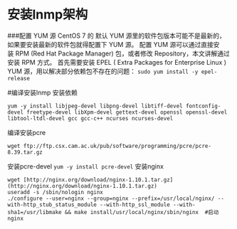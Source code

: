 # 安装lnmp架构
###配置 YUM 源
CentOS 7 的 默认 YUM 源里的软件包版本可能不是最新的，如果要安装最新的软件包就得配置下 YUM 源。
配置 YUM 源可以通过直接安装 RPM (Red Hat Package Manager) 包，或者修改 Repository，本文讲解通过安装 RPM 方式。
首先需要安装 EPEL ( Extra Packages for Enterprise Linux ) YUM 源，用以解决部分依赖包不存在的问题：
`sudo yum install -y epel-release`

#编译安装lnmp
安装依赖
```
yum -y install libjpeg-devel libpng-devel libtiff-devel fontconfig-devel freetype-devel libXpm-devel gettext-devel openssl openssl-devel libtool-ltdl-devel gcc gcc-c++ ncurses ncurses-devel
```
编译安装pcre
```
wget ftp://ftp.csx.cam.ac.uk/pub/software/programming/pcre/pcre-8.39.tar.gz
```
安装pcre-devel
`yum -y install pcre-devel`
安装nginx
```
wget [http://nginx.org/download/nginx-1.10.1.tar.gz](http://nginx.org/download/nginx-1.10.1.tar.gz)
useradd -s /sbin/nologin nginx
./configure --user=nginx --group=nginx --prefix=/usr/local/nginx/ --with-http_stub_status_module --with-http_ssl_module --with-sha1=/usr/libmake && make install/usr/local/nginx/sbin/nginx  #启动nginx
```
